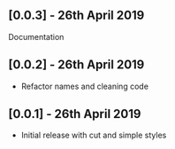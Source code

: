 ## [0.0.3] - 26th April 2019

Documentation

## [0.0.2] - 26th April 2019

* Refactor names and cleaning code

## [0.0.1] - 26th April 2019

* Initial release with cut and simple styles
